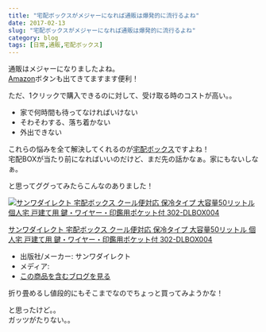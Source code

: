 ```yaml
---
title: "宅配ボックスがメジャーになれば通販は爆発的に流行るよね"
date: 2017-02-13
slug: "宅配ボックスがメジャーになれば通販は爆発的に流行るよね"
category: blog
tags: [日常,通販,宅配ボックス]
---
```

<p>通販はメジャーになりましたよね。<br/>
<a class="keyword" href="http://d.hatena.ne.jp/keyword/Amazon">Amazon</a>ボタンも出てきてますます便利！</p>

<p>ただ、1クリックで購入できるのに対して、受け取る時のコストが高い。。</p>

<ul>
<li>家で何時間も待ってなければいけない</li>
<li>そわそわする、落ち着かない</li>
<li>外出できない</li>
</ul>


<p>これらの悩みを全て解決してくれるのが<a class="keyword" href="http://d.hatena.ne.jp/keyword/%C2%F0%C7%DB%A5%DC%A5%C3%A5%AF%A5%B9">宅配ボックス</a>ですよね！<br/>
宅配BOXが当たり前になればいいのだけど、まだ先の話かなぁ。家にもないしなぁ。</p>

<p>と思ってググってみたらこんなのありました！</p>

<p><div class="hatena-asin-detail"><a href="http://www.amazon.co.jp/exec/obidos/ASIN/B01ESMOJDE/naon05-22/"><img src="https://images-fe.ssl-images-amazon.com/images/I/51l3URfp2OL._SL160_.jpg" class="hatena-asin-detail-image" alt="サンワダイレクト 宅配ボックス クール便対応 保冷タイプ 大容量50リットル 個人宅 戸建て用 鍵・ワイヤー・印鑑用ポケット付 302-DLBOX004" title="サンワダイレクト 宅配ボックス クール便対応 保冷タイプ 大容量50リットル 個人宅 戸建て用 鍵・ワイヤー・印鑑用ポケット付 302-DLBOX004"></a><div class="hatena-asin-detail-info"><p class="hatena-asin-detail-title"><a href="http://www.amazon.co.jp/exec/obidos/ASIN/B01ESMOJDE/naon05-22/">サンワダイレクト 宅配ボックス クール便対応 保冷タイプ 大容量50リットル 個人宅 戸建て用 鍵・ワイヤー・印鑑用ポケット付 302-DLBOX004</a></p><ul><li><span class="hatena-asin-detail-label">出版社/メーカー:</span> サンワダイレクト</li><li><span class="hatena-asin-detail-label">メディア:</span> </li><li><a href="http://d.hatena.ne.jp/asin/B01ESMOJDE/naon05-22" target="_blank">この商品を含むブログを見る</a></li></ul></div><div class="hatena-asin-detail-foot"></div></div></p>

<p>折り畳めるし値段的にもそこまでなのでちょっと買ってみようかな！</p>

<p>と思ったけど。。<br/>
ガッツがたりない。。</p>
